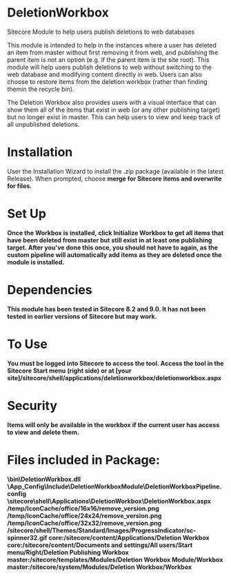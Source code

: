 # DeletionWorkbox
Sitecore Module to help users publish deletions to web databases

This module is intended to help in the instances where a user has deleted an item from master without first removing it from web, and publishing the parent item is not an option (e.g. if the parent item is the site root). This module will help users publish deletions to web without switching to the web database and modifying content directly in web. Users can also choose to restore items from the deletion workbox (rather than finding themin the recycle bin). 

The Deletion Workbox also provides users with a visual interface that can show them all of the items that exist in web (or any other publishing target) but no longer exist in master. This can help users to view and keep track of all unpublished deletions.

# Installation
User the Installation Wizard to install the .zip package (available in the latest Release). When prompted, choose <b>merge<b> for Sitecore items and <b>overwrite</b> for files. 
  
# Set Up
Once the Workbox is installed, click Initialize Workbox to get all items that have been deleted from master but still exist in at least one publishing target. After you've done this once, you should not have to again, as the custom pipeline will automatically add items as they are deleted once the module is installed.

# Dependencies
This module has been tested in Sitecore 8.2 and 9.0. It has not been tested in earlier versions of Sitecore but may work.

# To Use
You must be logged into Sitecore to access the tool.
Access the tool in the Sitecore Start menu (right side) or at [your site]/sitecore/shell/applications/deletionworkbox/deletionworkbox.aspx

# Security
Items will only be available in the workbox if the current user has access to view and delete them. 

# Files included in Package:
\bin\DeletionWorkbox.dll</li>
\App_Config\Include\DeletionWorkboxModule\DeletionWorkboxPipeline.config
\sitecore\shell\Applications\DeletionWorkbox\DeletionWorkbox.aspx
/temp/IconCache/office/16x16/remove_version.png
/temp/IconCache/office/24x24/remove_version.png
/temp/IconCache/office/32x32/remove_version.png
/sitecore/shell/Themes/Standard/Images/ProgressIndicator/sc-spinner32.gif
core:/sitecore/content/Applications/Deletion Workbox
core:/sitecore/content/Documents and settings/All users/Start menu/Right/Deletion Publishing Workbox
master:/sitecore/templates/Modules/Deletion Workbox Module/Workbox
master:/sitecore/system/Modules/Deletion Workbox/Workbox
